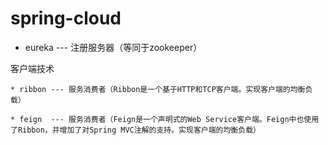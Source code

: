 # spring-cloud

* eureka --- 注册服务器（等同于zookeeper）

客户端技术

    * ribbon --- 服务消费者（Ribbon是一个基于HTTP和TCP客户端。实现客户端的均衡负载）

    * feign  --- 服务消费者（Feign是一个声明式的Web Service客户端。Feign中也使用了Ribbon，并增加了对Spring MVC注解的支持。实现客户端的均衡负载）
